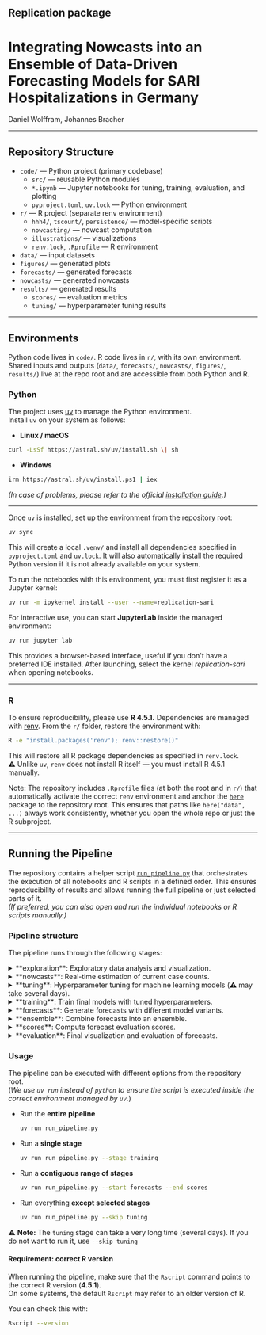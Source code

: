 ## Replication package

# Integrating Nowcasts into an Ensemble of Data-Driven Forecasting Models for SARI Hospitalizations in Germany

Daniel Wolffram, Johannes Bracher

------------------------------------------------------------------------

## Repository Structure

-   `code/` — Python project (primary codebase)
    -   `src/` — reusable Python modules
    -   `*.ipynb` — Jupyter notebooks for tuning, training, evaluation, and plotting
    -   `pyproject.toml`, `uv.lock` — Python environment
-   `r/` — R project (separate renv environment)
    -   `hhh4/`, `tscount/`, `persistence/` — model-specific scripts
    -   `nowcasting/` — nowcast computation
    -   `illustrations/` — visualizations
    -   `renv.lock`, `.Rprofile` — R environment
-   `data/` — input datasets
-   `figures/` — generated plots
-   `forecasts/` — generated forecasts
-   `nowcasts/` — generated nowcasts
-   `results/` — generated results
    -   `scores/` — evaluation metrics
    -   `tuning/` — hyperparameter tuning results

------------------------------------------------------------------------

## Environments

Python code lives in `code/`. R code lives in `r/`, with its own environment. Shared inputs and outputs (`data/`, `forecasts/`, `nowcasts/`, `figures/`, `results/`) live at the repo root and are accessible from both Python and R.

### Python

The project uses [uv](https://github.com/astral-sh/uv) to manage the Python environment.\
Install `uv` on your system as follows:

-   **Linux / macOS**

``` bash
curl -LsSf https://astral.sh/uv/install.sh \| sh
```

-   **Windows**

``` bash
irm https://astral.sh/uv/install.ps1 | iex
```

*(In case of problems, please refer to the official [installation guide](https://docs.astral.sh/uv/getting-started/installation/).)*

------------------------------------------------------------------------

Once `uv` is installed, set up the environment from the repository root:

``` bash
uv sync
```

This will create a local `.venv/` and install all dependencies specified in `pyproject.toml` and `uv.lock`. It will also automatically install the required Python version if it is not already available on your system.

To run the notebooks with this environment, you must first register it as a Jupyter kernel:

``` bash
uv run -m ipykernel install --user --name=replication-sari
```

For interactive use, you can start **JupyterLab** inside the managed environment:

``` bash
uv run jupyter lab
```

This provides a browser-based interface, useful if you don't have a preferred IDE installed. After launching, select the kernel *replication-sari* when opening notebooks.

------------------------------------------------------------------------

### R

To ensure reproducibility, please use **R 4.5.1.** Dependencies are managed with [renv](https://rstudio.github.io/renv/). From the `r/` folder, restore the environment with:

``` bash
R -e "install.packages('renv'); renv::restore()"
```

This will restore all R package dependencies as specified in `renv.lock`. \
⚠️ Unlike `uv`, `renv` does not install R itself — you must install R 4.5.1 manually.

Note: The repository includes `.Rprofile` files (at both the root and in `r/`) that automatically activate the correct `renv` environment and anchor the [`here`](https://here.r-lib.org/) package to the repository root. This ensures that paths like `here("data", ...)` always work consistently, whether you open the whole repo or just the R subproject.

------------------------------------------------------------------------

## Running the Pipeline

The repository contains a helper script [`run_pipeline.py`](./code/run_pipeline.py) that orchestrates the execution of all notebooks and R scripts in a defined order. This ensures reproducibility of results and allows running the full pipeline or just selected parts of it.\
*(If preferred, you can also open and run the individual notebooks or R scripts manually.)*

### Pipeline structure

<!-- The pipeline runs through the following stages:

1.  **exploration**\
    Exploratory data analysis and visualization.
    -   `plot_sari.ipynb`: visualize SARI data
    -   `plot_ari.ipynb`: visualize ARI data
    -   `plot_delays.ipynb`: analyze reporting delays
    -   `autocorrelation.ipynb`: investigate correlation structure of time series
2.  **nowcasts**\
    Real-time estimation of current case counts.
    -   `nowcasting/compute_nowcasts.R`
3.  **tuning**\
    Hyperparameter tuning for machine learning models (⚠️ may take several days).
    -   `tuning_lightgbm.ipynb`
    -   `tuning_tsmixer.ipynb`
4.  **training**\
    Train final models with tuned hyperparameters.
    -   `train_models.ipynb`
5.  **forecasts**\
    Generate forecasts with different model variants.
    -   `baseline_historical.ipynb`: historical baseline model
    -   `compute_forecasts.ipynb`: compute ML-based forecasts
    -   `persistence/persistence.R`: persistence baseline
    -   `hhh4/hhh4_default.R`, `hhh4/hhh4_exclude_covid.R`, `hhh4/hhh4_naive.R`,\
        `hhh4/hhh4_oracle.R`, `hhh4/hhh4_shuffle.R`, `hhh4/hhh4_skip.R`,\
        `hhh4/hhh4_vincentization.R`: hhh4 model variants
    -   `tscount/tscount_extended.R`, `tscount/tscount_simple.R`: tscount models
6.  **ensemble**\
    Combine forecasts into an ensemble.
    -   `compute_ensemble.R`
7.  **scores**\
    Compute forecast evaluation scores.
    -   `compute_scores.ipynb`
8.  **evaluation**\
    Final visualization and evaluation of forecasts.
    -   `plot_nowcasts.ipynb`
    -   `plot_forecasts.ipynb`
    -   `evaluation.ipynb`
    -   `evaluation_quantiles.ipynb`
    -   `diebold_mariano.ipynb` -->


The pipeline runs through the following stages:

<details>
<summary>**exploration**: Exploratory data analysis and visualization.</summary>

- `plot_sari.ipynb`: visualize SARI data  
- `plot_ari.ipynb`: visualize ARI data  
- `plot_delays.ipynb`: analyze reporting delays  
- `autocorrelation.ipynb`: investigate correlation structure of time series 
 
</details>

<details>
<summary>**nowcasts**: Real-time estimation of current case counts.</summary>

- `nowcasting/compute_nowcasts.R`  

</details>

<details>
<summary>**tuning**: Hyperparameter tuning for machine learning models (⚠️ may take several days).</summary>
  
- `tuning_lightgbm.ipynb`  
- `tuning_tsmixer.ipynb`  

</details>

<details>
<summary>**training**: Train final models with tuned hyperparameters.</summary>
  
- `train_models.ipynb`  

</details>

<details>
<summary>**forecasts**: Generate forecasts with different model variants.</summary>
 
- `baseline_historical.ipynb`: historical baseline model  
- `compute_forecasts.ipynb`: compute ML-based forecasts  
- `persistence/persistence.R`: persistence baseline  
- `hhh4/hhh4_default.R`, `hhh4/hhh4_exclude_covid.R`, `hhh4/hhh4_naive.R`,  
  `hhh4/hhh4_oracle.R`, `hhh4/hhh4_shuffle.R`, `hhh4/hhh4_skip.R`,  
  `hhh4/hhh4_vincentization.R`: hhh4 model variants  
- `tscount/tscount_extended.R`, `tscount/tscount_simple.R`: tscount models  

</details>

<details>
<summary>**ensemble**: Combine forecasts into an ensemble.</summary>

- `compute_ensemble.R`  

</details>

<details>
<summary>**scores**: Compute forecast evaluation scores.</summary>

- `compute_scores.ipynb`  

</details>

<details>
<summary>**evaluation**: Final visualization and evaluation of forecasts.</summary>

- `plot_nowcasts.ipynb`  
- `plot_forecasts.ipynb`  
- `evaluation.ipynb`  
- `evaluation_quantiles.ipynb`  
- `diebold_mariano.ipynb`  

</details>


### Usage

The pipeline can be executed with different options from the repository root.\
(*We use `uv run` instead of `python` to ensure the script is executed inside the correct environment managed by `uv`.*)

-   Run the **entire pipeline**

    ``` bash
    uv run run_pipeline.py
    ```

-   Run a **single stage**

    ``` bash
    uv run run_pipeline.py --stage training
    ```

-   Run a **contiguous range of stages**

    ``` bash
    uv run run_pipeline.py --start forecasts --end scores
    ```

-   Run everything **except selected stages**

    ``` bash
    uv run run_pipeline.py --skip tuning
    ```

⚠️ **Note:** The `tuning` stage can take a very long time (several days). If you do not want to run it, use `--skip tuning`

#### Requirement: correct R version

When running the pipeline, make sure that the `Rscript` command points to the correct R version (**4.5.1**).\
On some systems, the default `Rscript` may refer to an older version of R.

You can check this with:

``` bash
Rscript --version
```